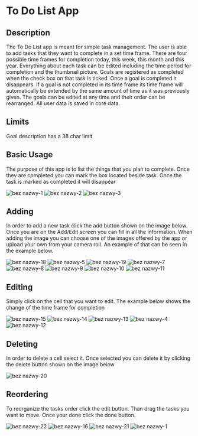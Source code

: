 # To Do List App

## Description

The To Do List app is meant for simple task management. The user is able to add tasks that they want to complete in a set time frame. There are four possible time frames for completion today, this week, this month and this year. Everything about each task can be edited including the time period for completion and the thumbnail picture. Goals are registered as completed when the check box on that task is ticked. Once a goal is completed it disappears. If a goal is not completed in its time frame its time frame will automatically be extended by the same amount of time as it was previously given. The goals can be edited at any time and their order can be rearranged. All user data is saved in core data.

## Limits
Goal description has a 38 char limit


## Basic Usage

The purpose of this app is to list the things that you plan to complete. Once they are completed you can mark the box located beside task. Once the task is marked as completed it will disappear

![bez nazwy-1](https://user-images.githubusercontent.com/24882037/29999438-ab589c34-9016-11e7-9092-52d74485d91a.jpg)
![bez nazwy-2](https://user-images.githubusercontent.com/24882037/29999437-ab588a50-9016-11e7-95bd-3095ab3ab8bb.jpg)
![bez nazwy-3](https://user-images.githubusercontent.com/24882037/29999441-ab64881e-9016-11e7-9ad2-0c0873ee6371.jpg)

## Adding

In order to add a new task click the add button shown on the image below. Once you are on the Add/Edit screen you can fill in all the information. When adding the image you can choose one of the images offered by the app or upload your own from your camera roll. An example of that can be seen in the example below.

![bez nazwy-18](https://user-images.githubusercontent.com/24882037/29999526-35e153ca-901a-11e7-9c15-582b86837a45.jpg)
![bez nazwy-5](https://user-images.githubusercontent.com/24882037/29999445-ab66b256-9016-11e7-9769-ecbd53e4feb3.jpg)
![bez nazwy-19](https://user-images.githubusercontent.com/24882037/29999527-35ed1426-901a-11e7-9770-0f9d33204316.jpg)
![bez nazwy-7](https://user-images.githubusercontent.com/24882037/29999444-ab668c36-9016-11e7-9889-a57ee98c3698.jpg)
![bez nazwy-8](https://user-images.githubusercontent.com/24882037/29999443-ab669816-9016-11e7-9ad7-7a6813d9b6e6.jpg)
![bez nazwy-9](https://user-images.githubusercontent.com/24882037/29999446-ab70d772-9016-11e7-9bab-cf6307033278.jpg)
![bez nazwy-10](https://user-images.githubusercontent.com/24882037/29999450-ab78dd8c-9016-11e7-9dae-da3932056d17.jpg)
![bez nazwy-11](https://user-images.githubusercontent.com/24882037/29999447-ab756be8-9016-11e7-83a1-b98987ef25df.jpg)

## Editing

Simply click on the cell that you want to edit. The example below shows the change of the time frame for completion

![bez nazwy-15](https://user-images.githubusercontent.com/24882037/29999434-ab55e606-9016-11e7-8e67-d23fdf8544ce.jpg)
![bez nazwy-14](https://user-images.githubusercontent.com/24882037/29999435-ab5623be-9016-11e7-9ec3-b850dcbf314d.jpg)
![bez nazwy-13](https://user-images.githubusercontent.com/24882037/29999448-ab7856c8-9016-11e7-8f8a-f5b6bd431581.jpg)
![bez nazwy-4](https://user-images.githubusercontent.com/24882037/29999440-ab62a990-9016-11e7-9b01-9176b622c6d3.jpg)
![bez nazwy-12](https://user-images.githubusercontent.com/24882037/29999449-ab786fe6-9016-11e7-9755-3dcea0fc02f5.jpg)

## Deleting
In order to delete a cell select it. Once selected you can delete it by clicking the delete button shown on the image below

![bez nazwy-20](https://user-images.githubusercontent.com/24882037/29999528-35f0044c-901a-11e7-97d1-953008cbe26c.jpg)

## Reordering

To reorganize the tasks order click the edit button. Than drag the tasks you want to move. Once your done click the done button.

![bez nazwy-22](https://user-images.githubusercontent.com/24882037/29999556-a30e5da2-901b-11e7-813c-6ad27d6a3c33.jpg)
![bez nazwy-16](https://user-images.githubusercontent.com/24882037/29999439-ab5ac752-9016-11e7-819f-c65b35dc2349.jpg)
![bez nazwy-21](https://user-images.githubusercontent.com/24882037/29999557-a30e8980-901b-11e7-9738-f2986be83c95.jpg)
![bez nazwy-1](https://user-images.githubusercontent.com/24882037/29999438-ab589c34-9016-11e7-9092-52d74485d91a.jpg)




















